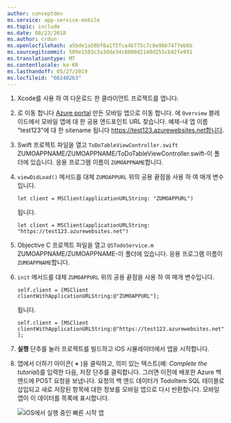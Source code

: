 ```yaml
---
author: conceptdev
ms.service: app-service-mobile
ms.topic: include
ms.date: 08/23/2018
ms.author: crdun
ms.openlocfilehash: a5bde1a56bf6a1f5fca4b775c7c8e9bb7477eb6b
ms.sourcegitcommit: 509e1583c3a3dde34c8090d2149d255cb92fe991
ms.translationtype: MT
ms.contentlocale: ko-KR
ms.lasthandoff: 05/27/2019
ms.locfileid: "66240263"
---
```

1. Xcode를 사용 하 여 다운로드 한 클라이언트 프로젝트를 엽니다.

2. 로 이동 합니다 [Azure portal](https://portal.azure.com/) 만든 모바일 앱으로 이동 합니다. 에 `Overview` 블레이드에서 모바일 앱에 대 한 공용 엔드포인트 URL 찾습니다. 예제-내 앱 이름 "test123"에 대 한 sitename 됩니다 https://test123.azurewebsites.net합니다.

3. Swift 프로젝트 파일을 열고 `ToDoTableViewController.swift` ZUMOAPPNAME/ZUMOAPPNAME/ToDoTableViewController.swift-이 폴더에 있습니다. 응용 프로그램 이름이 `ZUMOAPPNAME`합니다.

4. `viewDidLoad()` 메서드를 대체 `ZUMOAPPURL` 위의 공용 끝점을 사용 하 여 매개 변수입니다.

    `let client = MSClient(applicationURLString: "ZUMOAPPURL")`

    됩니다.
    
    `let client = MSClient(applicationURLString: "https://test123.azurewebsites.net")`
    
5. Objective C 프로젝트 파일을 열고 `QSTodoService.m` ZUMOAPPNAME/ZUMOAPPNAME-이 폴더에 있습니다. 응용 프로그램 이름이 `ZUMOAPPNAME`합니다.

6. `init` 메서드를 대체 `ZUMOAPPURL` 위의 공용 끝점을 사용 하 여 매개 변수입니다.

    `self.client = [MSClient clientWithApplicationURLString:@"ZUMOAPPURL"];`

    됩니다.
    
    `self.client = [MSClient clientWithApplicationURLString:@"https://test123.azurewebsites.net"];`

7. **실행** 단추를 눌러 프로젝트를 빌드하고 iOS 시뮬레이터에서 앱을 시작합니다.

8. 앱에서 더하기 아이콘( **+** )을 클릭하고, 의미 있는 텍스트(예: *Complete the tutorial*)를 입력한 다음, 저장 단추를 클릭합니다. 그러면 이전에 배포한 Azure 백 엔드에 POST 요청을 보냅니다. 요청의 백 엔드 데이터가 TodoItem SQL 테이블로 삽입되고 새로 저장된 항목에 대한 정보를 모바일 앱으로 다시 반환합니다. 모바일 앱이 이 데이터를 목록에 표시합니다.

   ![iOS에서 실행 중인 빠른 시작 앱](./media/app-service-mobile-ios-quickstart/mobile-quickstart-startup-ios.png)

[Azure portal]: https://portal.azure.com/

